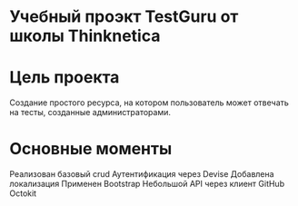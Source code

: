 # Учебный проэкт TestGuru от школы Thinknetica

# Цель проекта 
Создание простого ресурса, на котором пользователь может отвечать на тесты, созданные администраторами.

# Основные моменты
Реализован базовый crud
Аутентификация через Devise
Добавлена локализация
Применен Bootstrap
Небольшой API через клиент GitHub Octokit
